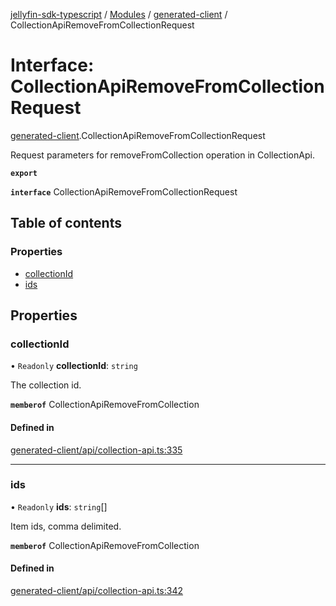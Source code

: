 [jellyfin-sdk-typescript](../README.md) / [Modules](../modules.md) / [generated-client](../modules/generated_client.md) / CollectionApiRemoveFromCollectionRequest

# Interface: CollectionApiRemoveFromCollectionRequest

[generated-client](../modules/generated_client.md).CollectionApiRemoveFromCollectionRequest

Request parameters for removeFromCollection operation in CollectionApi.

**`export`**

**`interface`** CollectionApiRemoveFromCollectionRequest

## Table of contents

### Properties

- [collectionId](generated_client.CollectionApiRemoveFromCollectionRequest.md#collectionid)
- [ids](generated_client.CollectionApiRemoveFromCollectionRequest.md#ids)

## Properties

### collectionId

• `Readonly` **collectionId**: `string`

The collection id.

**`memberof`** CollectionApiRemoveFromCollection

#### Defined in

[generated-client/api/collection-api.ts:335](https://github.com/thornbill/jellyfin-sdk-typescript/blob/0f61f16/src/generated-client/api/collection-api.ts#L335)

___

### ids

• `Readonly` **ids**: `string`[]

Item ids, comma delimited.

**`memberof`** CollectionApiRemoveFromCollection

#### Defined in

[generated-client/api/collection-api.ts:342](https://github.com/thornbill/jellyfin-sdk-typescript/blob/0f61f16/src/generated-client/api/collection-api.ts#L342)
